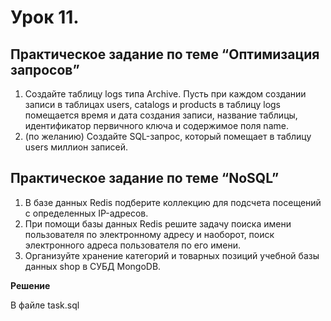 # Урок 11.
## Практическое задание по теме “Оптимизация запросов”

1. Создайте таблицу logs типа Archive. Пусть при каждом создании записи в таблицах users,
catalogs и products в таблицу logs помещается время и дата создания записи, название
таблицы, идентификатор первичного ключа и содержимое поля name.
2. (по желанию) Создайте SQL-запрос, который помещает в таблицу users миллион записей.

## Практическое задание по теме “NoSQL”

1. В базе данных Redis подберите коллекцию для подсчета посещений с определенных
IP-адресов.
2. При помощи базы данных Redis решите задачу поиска имени пользователя по электронному
адресу и наоборот, поиск электронного адреса пользователя по его имени.
3. Организуйте хранение категорий и товарных позиций учебной базы данных shop в СУБД
MongoDB.


**Решение**

В файле task.sql
